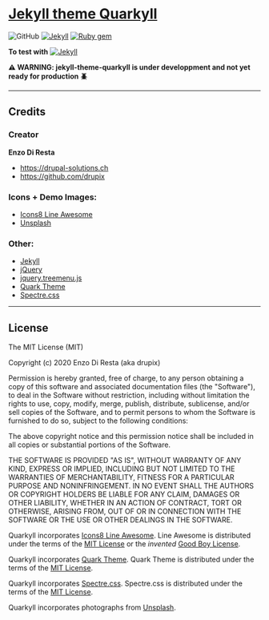 # [Jekyll theme Quarkyll](https://drupix.github.io/jekyll-theme-quarkyll/)

<!-- [![LICENSE](https://img.shields.io/badge/license-MIT-lightgrey.svg)](https://raw.githubusercontent.com/mmistakes/minimal-mistakes/master/LICENSE) -->
<!-- [![LICENSE](https://img.shields.io/badge/license-MIT-lightgrey.svg?style=flat-square)](https://raw.githubusercontent.com/mmistakes/minimal-mistakes/master/LICENSE) -->
<!-- ![LICENSE](https://img.shields.io/badge/license-MIT-lightgrey.svg?style=flat-square) -->
<!-- [![Jekyll](https://img.shields.io/badge/jekyll-%3E%3D%203.7-blue.svg)](https://jekyllrb.com/) -->
<!-- [![Ruby gem](https://img.shields.io/gem/v/minimal-mistakes-jekyll.svg)](https://rubygems.org/gems/minimal-mistakes-jekyll) -->
<!-- ![Gem](https://img.shields.io/gem/v/jekyll-theme-quarkyll?color=3085EE&style=flat-square) -->
<!-- **Sould be installed with the theme** [![jekyll-menus](https://img.shields.io/static/v1?logo=jekyll&style=flat-square&label=jekyll-menu&message=v0.6.0&color=3085EE)](https://github.com/forestryio/jekyll-menus) -->

![GitHub](https://img.shields.io/github/license/drupix/spectre?style=flat-square&color=3085EE)
[![Jekyll](https://img.shields.io/badge/jekyll-%3E%3D%204.1-blue.svg?style=flat-square&logo=jekyll&color=3085EE)](https://jekyllrb.com/)
[![Ruby gem](https://img.shields.io/badge/gem-v0.1.0-blue.svg?style=flat-square&logo=rubygems&color=3085EE)](https://rubygems.org/gems/jekyll-theme-quarkyll)

**To test with** [![Jekyll](https://img.shields.io/badge/jekyll-%3E%3D%203.7%20and%20%3C%204.1-blue.svg?style=flat-square&logo=jekyll&color=red)](https://jekyllrb.com/)

**:warning: WARNING: jekyll-theme-quarkyll is under developpment and not yet ready for production :beetle:**

<!--

## Demo

## Documentation

## Installation

## Development

Quarkyll is a flexible two-column Jekyll theme, perfect for building... mmhhh... let me think until I finished it!

![Quarkyll live preview](/screenshot.png)

### Layout examples

![Layout examples](/screenshot.png)

## Installation

Add this line to your Jekyll site's `Gemfile`:

```ruby
gem "jekyll-theme-quarkyll"
```

And add this line to your Jekyll site's `_config.yml`:

```yaml
theme: jekyll-theme-quarkyll
```

And then execute:

    $ bundle

Or install it yourself as:

    $ gem install jekyll-theme-quarkyll

## Usage

TODO: Write usage instructions here. Describe your available layouts, includes, sass and/or assets.

## Contributing

Bug reports and pull requests are welcome on GitHub at [https://github.com/drupix/jekyll-theme-quarkyll](https://github.com/drupix/jekyll-theme-quarkyll). This project is intended to be a safe, welcoming space for collaboration, and contributors are expected to adhere to the [Contributor Covenant](http://contributor-covenant.org) code of conduct.

## Development

To set up your environment to develop this theme, run `bundle install`.

Your theme is setup just like a normal Jekyll site! To test your theme, run `bundle exec jekyll serve` and open your browser at `http://localhost:4000`. This starts a Jekyll server using your theme. Add pages, documents, data, etc. like normal to test your theme's contents. As you make modifications to your theme and to your content, your site will regenerate and you should see the changes in the browser after a refresh, just like normal.

When your theme is released, only the files in `_layouts`, `_includes`, `_sass` and `assets` tracked with Git will be bundled.
To add a custom directory to your theme-gem, please edit the regexp in `jekyll-theme-quarkyll.gemspec` accordingly.
-->

---

## Credits

### Creator

**Enzo Di Resta**

- <https://drupal-solutions.ch>
- <https://github.com/drupix>

### Icons + Demo Images:

- [Icons8 Line Awesome](https://icons8.com/line-awesome)
- [Unsplash](https://unsplash.com/)

### Other:

- [Jekyll](http://jekyllrb.com/)
- [jQuery](http://jquery.com/)
- [jquery.treemenu.js](https://github.com/xevin/jquery.treemenu.js)
- [Quark Theme](https://github.com/getgrav/grav-theme-quark)
- [Spectre.css](https://picturepan2.github.io/spectre/)

---

## License

<!-- The theme is available as open source under the terms of the [MIT License](https://opensource.org/licenses/MIT).-->
The MIT License (MIT)

Copyright (c) 2020 Enzo Di Resta (aka drupix)

Permission is hereby granted, free of charge, to any person obtaining a copy
of this software and associated documentation files (the "Software"), to deal
in the Software without restriction, including without limitation the rights
to use, copy, modify, merge, publish, distribute, sublicense, and/or sell
copies of the Software, and to permit persons to whom the Software is
furnished to do so, subject to the following conditions:

The above copyright notice and this permission notice shall be included in
all copies or substantial portions of the Software.

THE SOFTWARE IS PROVIDED "AS IS", WITHOUT WARRANTY OF ANY KIND, EXPRESS OR
IMPLIED, INCLUDING BUT NOT LIMITED TO THE WARRANTIES OF MERCHANTABILITY,
FITNESS FOR A PARTICULAR PURPOSE AND NONINFRINGEMENT. IN NO EVENT SHALL THE
AUTHORS OR COPYRIGHT HOLDERS BE LIABLE FOR ANY CLAIM, DAMAGES OR OTHER
LIABILITY, WHETHER IN AN ACTION OF CONTRACT, TORT OR OTHERWISE, ARISING FROM,
OUT OF OR IN CONNECTION WITH THE SOFTWARE OR THE USE OR OTHER DEALINGS IN
THE SOFTWARE.

Quarkyll incorporates [Icons8 Line Awesome](https://icons8.com/line-awesome).
Line Awesome is distributed under the terms of the [MIT License](http://opensource.org/licenses/MIT) or the *invented* [Good Boy License](https://github.com/icons8/line-awesome/blob/master/LICENSE.md).

Quarkyll incorporates [Quark Theme](https://github.com/getgrav/grav-theme-quark).
Quark Theme is distributed under the terms of the [MIT License](http://opensource.org/licenses/MIT).

Quarkyll incorporates [Spectre.css](https://picturepan2.github.io/spectre/).
Spectre.css is distributed under the terms of the [MIT License](http://opensource.org/licenses/MIT).

Quarkyll incorporates photographs from [Unsplash](https://unsplash.com).
